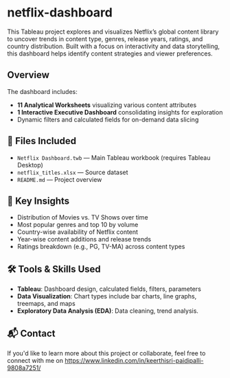 # netflix-dashboard
This Tableau project explores and visualizes Netflix’s global content library to uncover trends in content type, genres, release years, ratings, and country distribution. Built with a focus on interactivity and data storytelling, this dashboard helps identify content strategies and viewer preferences.

## Overview

The dashboard includes:
- **11 Analytical Worksheets** visualizing various content attributes
- **1 Interactive Executive Dashboard** consolidating insights for exploration
- Dynamic filters and calculated fields for on-demand data slicing

## 📁 Files Included
- `Netflix Dashboard.twb` — Main Tableau workbook (requires Tableau Desktop)
- `netflix_titles.xlsx` — Source dataset
- `README.md` — Project overview

## 📌 Key Insights
- Distribution of Movies vs. TV Shows over time
- Most popular genres and top 10 by volume
- Country-wise availability of Netflix content
- Year-wise content additions and release trends
- Ratings breakdown (e.g., PG, TV-MA) across content types

## 🛠️ Tools & Skills Used
- **Tableau**: Dashboard design, calculated fields, filters, parameters
- **Data Visualization**: Chart types include bar charts, line graphs, treemaps, and maps
- **Exploratory Data Analysis (EDA)**: Data cleaning, trend analysis.

## 📬 Contact
If you'd like to learn more about this project or collaborate, feel free to connect with me on https://www.linkedin.com/in/keerthisri-paidipalli-9808a7251/
